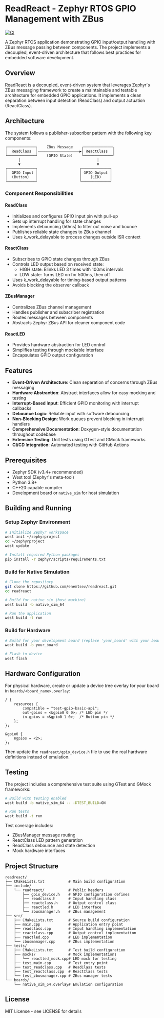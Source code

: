 # ReadReact - Zephyr RTOS GPIO Management with ZBus

[![CI](https://github.com/enemtsev/readreact/actions/workflows/zephyr-ci.yml/badge.svg)](https://github.com/enemtsev/readreact/actions/workflows/zephyr-ci.yml)

A Zephyr RTOS application demonstrating GPIO input/output handling with ZBus message passing between components. The project implements a decoupled, event-driven architecture that follows best practices for embedded software development.

## Overview

ReadReact is a decoupled, event-driven system that leverages Zephyr's ZBus messaging framework to create a maintainable and testable architecture for embedded GPIO applications. It implements a clean separation between input detection (ReadClass) and output actuation (ReactClass).

## Architecture

The system follows a publisher-subscriber pattern with the following key components:

```
┌─────────────┐    ZBus Message    ┌─────────────┐
│  ReadClass  │───────────────────▶│ ReactClass  │
└─────────────┘    (GPIO State)    └─────────────┘
      │                                   │
      ▼                                   ▼
┌─────────────┐                   ┌─────────────┐
│  GPIO Input │                   │ GPIO Output │
│  (Button)   │                   │    (LED)    │
└─────────────┘                   └─────────────┘
```

### Component Responsibilities

#### ReadClass
- Initializes and configures GPIO input pin with pull-up
- Sets up interrupt handling for state changes
- Implements debouncing (50ms) to filter out noise and bounce
- Publishes reliable state changes to ZBus channel
- Uses k_work_delayable to process changes outside ISR context

#### ReactClass
- Subscribes to GPIO state changes through ZBus
- Controls LED output based on received state:
  - HIGH state: Blinks LED 3 times with 100ms intervals
  - LOW state: Turns LED on for 500ms, then off
- Uses k_work_delayable for timing-based output patterns
- Avoids blocking the observer callback

#### ZBusManager
- Centralizes ZBus channel management
- Handles publisher and subscriber registration
- Routes messages between components
- Abstracts Zephyr ZBus API for cleaner component code

#### ReactLED
- Provides hardware abstraction for LED control
- Simplifies testing through mockable interface
- Encapsulates GPIO output configuration

## Features

- **Event-Driven Architecture**: Clean separation of concerns through ZBus messaging
- **Hardware Abstraction**: Abstract interfaces allow for easy mocking and testing
- **Interrupt-Based Input**: Efficient GPIO monitoring with interrupt callbacks
- **Debounce Logic**: Reliable input with software debouncing
- **Non-Blocking Design**: Work queues prevent blocking in interrupt handlers
- **Comprehensive Documentation**: Doxygen-style documentation throughout codebase
- **Extensive Testing**: Unit tests using GTest and GMock frameworks
- **CI/CD Integration**: Automated testing with GitHub Actions

## Prerequisites

- Zephyr SDK (v3.4+ recommended)
- West tool (Zephyr's meta-tool)
- Python 3.8+
- C++20 capable compiler
- Development board or `native_sim` for host simulation

## Building and Running

### Setup Zephyr Environment

```bash
# Initialize Zephyr workspace
west init ~/zephyrproject
cd ~/zephyrproject
west update

# Install required Python packages
pip install -r zephyr/scripts/requirements.txt
```

### Build for Native Simulation

```bash
# Clone the repository
git clone https://github.com/enemtsev/readreact.git
cd readreact

# Build for native_sim (host machine)
west build -b native_sim_64

# Run the application
west build -t run
```

### Build for Hardware

```bash
# Build for your development board (replace 'your_board' with your board name)
west build -b your_board

# Flash to device
west flash
```

## Hardware Configuration

For physical hardware, create or update a device tree overlay for your board in `boards/<board_name>.overlay`:

```dts
/ {
    resources {
        compatible = "test-gpio-basic-api";
        out-gpios = <&gpio0 0 0>; /* LED pin */
        in-gpios = <&gpio0 1 0>;  /* Button pin */
    };
};

&gpio0 {
    ngpios = <2>;
};
```

Then update the `readreact/gpio_device.h` file to use the real hardware definitions instead of emulation.

## Testing

The project includes a comprehensive test suite using GTest and GMock frameworks:

```bash
# Build with testing enabled
west build -b native_sim_64 -- -DTEST_BUILD=ON

# Run tests
west build -t run
```

Test coverage includes:
- ZBusManager message routing
- ReactClass LED pattern generation
- ReadClass debounce and state detection
- Mock hardware interfaces

## Project Structure

```
readreact/
├── CMakeLists.txt           # Main build configuration
├── include/
│   └── readreact/           # Public headers
│       ├── gpio_device.h    # GPIO configuration defines
│       ├── readclass.h      # Input handling class
│       ├── reactclass.h     # Output control class
│       ├── reactled.h       # LED interface
│       └── zbusmanager.h    # ZBus management
├── src/
│   ├── CMakeLists.txt       # Source build configuration
│   ├── main.cpp             # Application entry point
│   ├── readclass.cpp        # Input handling implementation
│   ├── reactclass.cpp       # Output control implementation
│   ├── reactled.cpp         # LED implementation
│   └── zbusmanager.cpp      # ZBus implementation
├── tests/
│   ├── CMakeLists.txt       # Test build configuration
│   ├── mocks/               # Mock implementations
│   │   └── reactled_mock.cpp# LED mock for testing
│   ├── test_main.cpp        # Test entry point
│   ├── test_readclass.cpp   # ReadClass tests
│   ├── test_reactclass.cpp  # ReactClass tests
│   └── test_zbusmanager.cpp # ZBus manager tests
└── boards/
    └── native_sim_64.overlay# Emulation configuration
```

## License

MIT License - see LICENSE for details